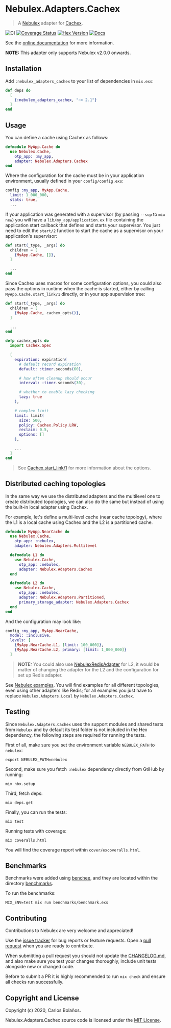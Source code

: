 # Nebulex.Adapters.Cachex
> A [Nebulex][Nebulex] adapter for [Cachex][Cachex].

[Nebulex]: https://github.com/cabol/nebulex
[Cachex]: https://github.com/whitfin/cachex

![CI](https://github.com/cabol/nebulex_adapters_cachex/workflows/CI/badge.svg)
[![Coverage Status](https://img.shields.io/coveralls/cabol/nebulex_adapters_cachex.svg)](https://coveralls.io/github/cabol/nebulex_adapters_cachex)
[![Hex Version](https://img.shields.io/hexpm/v/nebulex_adapters_cachex.svg)](https://hex.pm/packages/nebulex_adapters_cachex)
[![Docs](https://img.shields.io/badge/docs-hexpm-blue.svg)](https://hexdocs.pm/nebulex_adapters_cachex)

See the [online documentation](https://hexdocs.pm/nebulex_adapters_cachex/)
for more information.

**NOTE:** This adapter only supports Nebulex v2.0.0 onwards.

## Installation

Add `:nebulex_adapters_cachex` to your list of dependencies in `mix.exs`:

```elixir
def deps do
  [
    {:nebulex_adapters_cachex, "~> 2.1"}
  ]
end
```

## Usage

You can define a cache using Cachex as follows:

```elixir
defmodule MyApp.Cache do
  use Nebulex.Cache,
    otp_app: :my_app,
    adapter: Nebulex.Adapters.Cachex
end
```

Where the configuration for the cache must be in your application
environment, usually defined in your `config/config.exs`:

```elixir
config :my_app, MyApp.Cache,
  limit: 1_000_000,
  stats: true,
  ...
```

If your application was generated with a supervisor (by passing `--sup`
to `mix new`) you will have a `lib/my_app/application.ex` file containing
the application start callback that defines and starts your supervisor.
You just need to edit the `start/2` function to start the cache as a
supervisor on your application's supervisor:

```elixir
def start(_type, _args) do
  children = [
    {MyApp.Cache, []},
  ]

  ...
end
```

Since Cachex uses macros for some configuration options, you could also
pass the options in runtime when the cache is started, either by calling
`MyApp.Cache.start_link/1` directly, or in your app supervision tree:

```elixir
def start(_type, _args) do
  children = [
    {MyApp.Cache, cachex_opts()},
  ]

  ...
end

defp cachex_opts do
  import Cachex.Spec

  [
    expiration: expiration(
      # default record expiration
      default: :timer.seconds(60),

      # how often cleanup should occur
      interval: :timer.seconds(30),

      # whether to enable lazy checking
      lazy: true
    ),

    # complex limit
    limit: limit(
      size: 500,
      policy: Cachex.Policy.LRW,
      reclaim: 0.5,
      options: []
    ),

    ...
  ]
end
```

> See [Cachex.start_link/1][cachex_start_link] for more information
  about the options.

[cachex_start_link]: https://hexdocs.pm/cachex/Cachex.html#start_link/1

## Distributed caching topologies

In the same way we use the distributed adapters and the multilevel one to
create distributed topologies, we can also do the same but instead of using
the built-in local adapter using Cachex.

For example, let's define a multi-level cache (near cache topology), where
the L1 is a local cache using Cachex and the L2 is a partitioned cache.

```elixir
defmodule MyApp.NearCache do
  use Nebulex.Cache,
    otp_app: :nebulex,
    adapter: Nebulex.Adapters.Multilevel

  defmodule L1 do
    use Nebulex.Cache,
      otp_app: :nebulex,
      adapter: Nebulex.Adapters.Cachex
  end

  defmodule L2 do
    use Nebulex.Cache,
      otp_app: :nebulex,
      adapter: Nebulex.Adapters.Partitioned,
      primary_storage_adapter: Nebulex.Adapters.Cachex
  end
end
```

And the configuration may look like:

```elixir
config :my_app, MyApp.NearCache,
  model: :inclusive,
  levels: [
    {MyApp.NearCache.L1, [limit: 100_000]},
    {MyApp.NearCache.L2, primary: [limit: 1_000_000]}
  ]
```

> **NOTE:** You could also use [NebulexRedisAdapter][nbx_redis_adapter] for L2,
  it would be matter of changing the adapter for the L2 and the configuration
  for set up Redis adapter.

See [Nebulex examples](https://github.com/cabol/nebulex_examples). You will
find examples for all different topologies, even using other adapters like
Redis; for all examples you just have to replace `Nebulex.Adapters.Local`
by `Nebulex.Adapters.Cachex`.

[nbx_redis_adapter]: https://github.com/cabol/nebulex_redis_adapter

## Testing

Since `Nebulex.Adapters.Cachex` uses the support modules and shared tests
from `Nebulex` and by default its test folder is not included in the Hex
dependency, the following steps are required for running the tests.

First of all, make sure you set the environment variable `NEBULEX_PATH`
to `nebulex`:

```
export NEBULEX_PATH=nebulex
```

Second, make sure you fetch `:nebulex` dependency directly from GtiHub
by running:

```
mix nbx.setup
```

Third, fetch deps:

```
mix deps.get
```

Finally, you can run the tests:

```
mix test
```

Running tests with coverage:

```
mix coveralls.html
```

You will find the coverage report within `cover/excoveralls.html`.

## Benchmarks

Benchmarks were added using [benchee](https://github.com/PragTob/benchee), and
they are located within the directory [benchmarks](./benchmarks).

To run the benchmarks:

```
MIX_ENV=test mix run benchmarks/benchmark.exs
```

## Contributing

Contributions to Nebulex are very welcome and appreciated!

Use the [issue tracker](https://github.com/cabol/nebulex_adapters_cachex/issues)
for bug reports or feature requests. Open a
[pull request](https://github.com/cabol/nebulex_adapters_cachex/pulls)
when you are ready to contribute.

When submitting a pull request you should not update the
[CHANGELOG.md](CHANGELOG.md), and also make sure you test your changes
thoroughly, include unit tests alongside new or changed code.

Before to submit a PR it is highly recommended to run `mix check` and ensure
all checks run successfully.

## Copyright and License

Copyright (c) 2020, Carlos Bolaños.

Nebulex.Adapters.Cachex source code is licensed under the [MIT License](LICENSE).
